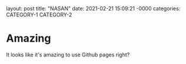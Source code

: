 layout: post
title: "NASAN"
date:  2021-02-21 15:09:21 -0000
categories: CATEGORY-1 CATEGORY-2

# Amazing
It looks like it's amazing to use Github pages right? 
